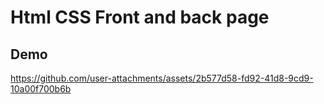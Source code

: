 # Html CSS Front and back page



## Demo


https://github.com/user-attachments/assets/2b577d58-fd92-41d8-9cd9-10a00f700b6b

